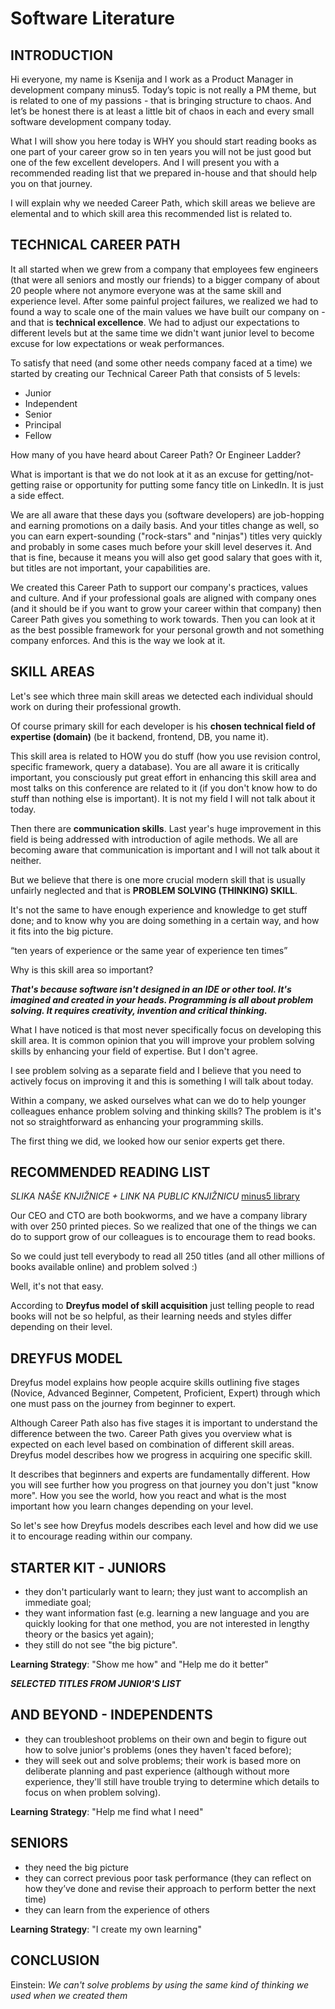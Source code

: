 # Software Literature

## INTRODUCTION
Hi everyone, my name is Ksenija and I work as a Product Manager in development company minus5. Today’s topic is not really a PM theme, but is related to one of my passions - that is bringing structure to chaos. And let’s be honest there is at least a little bit of chaos in each and every small software development company today.

What I will show you here today is WHY you should start reading books as one part of your career grow so in ten years you will not be just good but one of the few excellent developers.
And I will present you with a recommended reading list that we prepared in-house and that should help you on that journey.

I will explain why we needed Career Path, which skill areas we believe are elemental and to which skill area this recommended list is related to. 

## TECHNICAL CAREER PATH

It all started when we grew from a company that employees few engineers (that were all seniors and mostly our friends) to a bigger company of about 20 people where not anymore everyone was at the same skill and experience level. After some painful project failures, we realized we had to found a way to scale one of the main values we have built our company on - and that is **technical excellence**. We had to adjust our expectations to different levels but at the same time we didn't want junior level to become excuse for low expectations or weak performances.

To satisfy that need (and some other needs company faced at a time) we started by creating our Technical Career Path that consists of 5 levels:

* Junior
* Independent
* Senior
* Principal
* Fellow

How many of you have heard about Career Path? Or Engineer Ladder?

What is important is that we do not look at it as an excuse for getting/not-getting raise or opportunity for putting some fancy title on LinkedIn. It is just a side effect.

We are all aware that these days you (software developers) are job-hopping and earning promotions on a daily basis. And your titles change as well, so you can earn expert-sounding ("rock-stars" and "ninjas") titles very quickly and probably in some cases much before your skill level deserves it. And that is fine, because it means you will also get good salary that goes with it, but titles are not important, your capabilities are.

We created this Career Path to support our company's practices, values and culture. And if your professional goals are aligned with company ones (and it should be if you want to grow your career within that company) then Career Path gives you something to work towards. Then you can look at it as the best possible framework for your personal growth and not something company enforces. And this is the way we look at it.

## SKILL AREAS

Let's see which three main skill areas we detected each individual should work on during their professional growth.

Of course primary skill for each developer is his **chosen technical field of expertise (domain)** (be it backend, frontend, DB, you name it).  

This skill area is related to HOW you do stuff (how you use revision control, specific framework, query a database). You are all aware it is critically important, you consciously put great effort in enhancing this skill area and most talks on this conference are related to it (if you don't know how to do stuff than nothing else is important). It is not my field I will not talk about it today.

Then there are **communication skills**. Last year's huge improvement in this field is being addressed with introduction of agile methods. We all are becoming aware that communication is important and I will not talk about it neither.

But we believe that there is one more crucial modern skill that is usually unfairly neglected and that is **PROBLEM SOLVING (THINKING) SKILL**.

It's not the same to have enough experience and knowledge to get stuff done; and to know why you are doing something in a certain way, and how it fits into the big picture.
 
“ten years of experience or the same year of experience ten times”

Why is this skill area so important?

**_That's because software isn't designed in an IDE or other tool. It's imagined and created in your heads. Programming is all about problem solving. It requires creativity, invention and critical thinking._**

What I have noticed is that most never specifically focus on developing this skill area. It is common opinion that you will improve your problem solving skills by enhancing your field of expertise. But I don't agree. 

I see problem solving as a separate field and I believe that you need to actively focus on improving it and this is something I will talk about today. 

Within a company, we asked ourselves what can we do to help younger colleagues enhance problem solving and thinking skills? The problem is it's not so straightforward as enhancing your programming skills.

The first thing we did, we looked how our senior experts get there.  

## RECOMMENDED READING LIST

*SLIKA NAŠE KNJIŽNICE + LINK NA PUBLIC KNJIŽNICU*
[minus5 library](https://minus5.libib.com/)

Our CEO and CTO are both bookworms, and we have a company library with over 250 printed pieces. So we realized that one of the things we can do to support grow of our colleagues is to encourage them to read books. 

So we could just tell everybody to read all 250 titles (and all other millions of books available online) and problem solved :) 

Well, it's not that easy.

According to **Dreyfus model of skill acquisition** just telling people to read books will not be so helpful, as their learning needs and styles differ depending on their level.

## DREYFUS MODEL

Dreyfus model explains how people acquire skills outlining five stages (Novice, Advanced Beginner, Competent, Proficient, Expert) through which one must pass on the journey from beginner to expert.

Although Career Path also has five stages it is important to understand the difference between the two. Career Path gives you overview what is expected on each level based on combination of different skill areas. Dreyfus model describes how we progress in acquiring one specific skill.

It describes that beginners and experts are fundamentally different. How you will see further how you progress on that journey you don't just "know more". How you see the world, how you react and what is the most important how you learn changes depending on your level. 

So let's see how Dreyfus models describes each level and how did we use it to encourage reading within our company.

## STARTER KIT - JUNIORS

* they don't particularly want to learn; they just want to accomplish an immediate goal;
* they want information fast (e.g. learning a new language and you are quickly looking for that one method, you are not interested in lengthy theory or the basics yet again);
* they still do not see "the big picture".

**Learning Strategy**: "Show me how" and "Help me do it better"

**_SELECTED TITLES FROM JUNIOR'S LIST_**

## AND BEYOND - INDEPENDENTS

* they can troubleshoot problems on their own and begin to figure out how to solve junior's problems (ones they haven't faced before);
* they will seek out and solve problems; their work is based more on deliberate planning and past experience (although without more experience, they'll still have trouble trying to determine which details to focus on when problem solving).

**Learning Strategy**: "Help me find what I need"

## SENIORS

* they need the big picture
* they can correct previous poor task performance (they can reflect on how they’ve done and revise their approach to perform better the next time)
* they can learn from the experience of others

**Learning Strategy**: "I create my own learning"


## CONCLUSION

Einstein: *We can't solve problems by using the same kind of thinking we used when we created them*